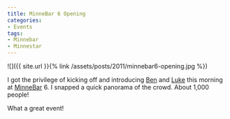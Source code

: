 ```yaml
---
title: MinneBar 6 Opening
categories:
- Events
tags:
- Minnebar
- Minnestar
---
```


![]({{ site.url }}{% link /assets/posts/2011/minnebar6-opening.jpg %})

I got the privilege of kicking off and introducing [Ben](http://alttext.com/) and [Luke](http://luke.francl.org/) this morning at [MinneBar](http://minnestar.org/minnebar/) 6. I snapped a quick panorama of the crowd. About 1,000 people!

What a great event!

